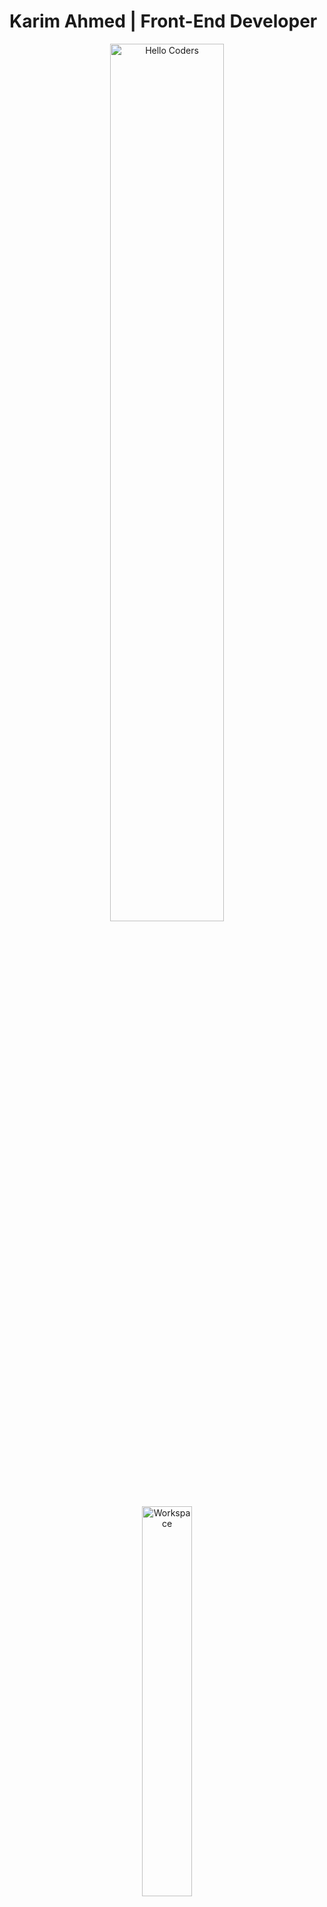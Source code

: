 #        Karim Ahmed | Front-End Developer

<div align="center" width="50%">

<img src="https://github.com/SP-XD/SP-XD/blob/main/images/hellocoders_rounded.gif?raw=true" alt="Hello Coders" width="60%"/> <br> <img src="https://github.com/SP-XD/SP-XD/blob/main/images/dev-working_rounded.gif?raw=true" alt="Workspace"  width="40%"/><br>

<details>
<p><strong> <summary> 🎧 Busy coding & vibing to: </summary> </strong></p>

</details>

![Profile Views](https://komarev.com/ghpvc/?username=karim-ahmed\&style=flat\&color=orange\&label=PROFILE+VIEWS)

</div>

---

## 👋 About Me

I’m **Karim Ahmed**, a passionate **Front-End Developer** specialized in creating modern, responsive, and user-friendly web applications.

* 🔭 Currently working on: **Front-end projects & portfolio apps**
* 🌱 Learning: **Next.js and advanced UI/UX design**
* 💬 Ask me about: **React, TailwindCSS, Bootstrap, JavaScript**
* 📫 Reach me at: **[karimsolimanfcb10@gmail.com](mailto:karimsolimanfcb10@gmail.com)** | [LinkedIn](www.linkedin.com/in/karim-soliman-a45a1a1b4

) | [Portfolio](#)
* ⚡ Fun fact: I love building clean UI with smooth animations

---

## 🧰 Tech Stack

![HTML](https://img.shields.io/badge/HTML5-E34F26?style=flat\&logo=html5\&logoColor=white)
![CSS](https://img.shields.io/badge/CSS3-1572B6?style=flat\&logo=css3\&logoColor=white)
![JavaScript](https://img.shields.io/badge/JavaScript-323330?style=flat\&logo=javascript\&logoColor=F7DF1E)
![React](https://img.shields.io/badge/React-20232A?style=flat\&logo=react\&logoColor=61DAFB)
![Next.js](https://img.shields.io/badge/Next.js-000000?style=flat\&logo=nextdotjs\&logoColor=white)
![TailwindCSS](https://img.shields.io/badge/Tailwind_CSS-38B2AC?style=flat\&logo=tailwind-css\&logoColor=white)
![Bootstrap](https://img.shields.io/badge/Bootstrap-563D7C?style=flat\&logo=bootstrap\&logoColor=white)
![Git](https://img.shields.io/badge/GIT-E44C30?style=flat\&logo=git\&logoColor=white)
![Figma](https://img.shields.io/badge/Figma-F24E1E?style=flat\&logo=figma\&logoColor=white)

```javascript
class AboutMe {
  const myTools = {
    FrontEnd: ["React", "Next.js", "TailwindCSS", "Bootstrap"],
    Languages: ["HTML", "CSS", "JavaScript"],
    Tools: ["Git", "Figma"]
  };
}
```

---

## ​ Featured Projects

### 1) [Portfoilio](https://portfoilio-lyart.vercel.app)  
Personal portfolio app built with React and Vite.  
- **Tech:** React, Vite, JavaScript, CSS, HTML  
- ⭐ Stars: 1  
- [GitHub Repo](https://github.com/KarimASoliman3/Portfoilio)

### 2) [Weather-API](https://karimasoliman3.github.io/Weather-API/)  
A simple weather web app using HTML, CSS, JS.  
- **Tech:** HTML, CSS, JavaScript  
- [Live Demo](https://karimasoliman3.github.io/Weather-API/)  
- [GitHub Repo](https://github.com/KarimASoliman3/Weather-API)

### 3) [Smart-Login-System](https://karimasoliman3.github.io/Smart-Login-System/)  
Login system with signup, login/logout using localStorage.  
- **Tech:** HTML, CSS, Bootstrap, JavaScript  
- [Live Demo](https://karimasoliman3.github.io/Smart-Login-System/)  
- [GitHub Repo](https://github.com/KarimASoliman3/Smart-Login-System)

### 4) [CRUDS](https://karimasoliman3.github.io/CRUDS/)  
A basic CRUD app built with HTML, CSS, Bootstrap, JavaScript.  
- **Tech:** HTML, CSS, Bootstrap, JavaScript  
- [Live Demo](https://karimasoliman3.github.io/CRUDS/)  
- [GitHub Repo](https://github.com/KarimASoliman3/CRUDS)

### 5) [Bookmarker](https://karimasoliman3.github.io/Bookmarker/)  
A sleek bookmark manager built with HTML, CSS, Bootstrap, and JavaScript.  
- **Tech:** HTML, CSS, Bootstrap, JavaScript  
- [Live Demo](https://karimasoliman3.github.io/Bookmarker/)  
- [GitHub Repo](https://github.com/KarimASoliman3/Bookmarker)

### 6) [Devfolio-template-](https://karimasoliman3.github.io/Devfolio-template-/)  
Responsive Devfolio template using HTML, CSS, Bootstrap.  
- **Tech:** HTML, CSS, Bootstrap  
- [Live Demo](https://karimasoliman3.github.io/Devfolio-template-/)  
- [GitHub Repo](https://github.com/KarimASoliman3/Devfolio-template-)

### 7) [Daniels-template-](https://daniels-template.netlify.app/)  
A clean, responsive portfolio template built with HTML, CSS, and Bootstrap.  
- **Tech:** HTML, CSS, Bootstrap  
- [Live Demo](https://daniels-template.netlify.app/)  
- [GitHub Repo](https://github.com/KarimASoliman3/Daniels-template-)


## 📊 GitHub Stats

<div align="center">
<img src
